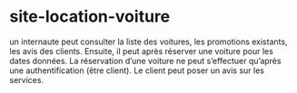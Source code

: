 # site-location-voiture
un internaute peut consulter la liste des voitures, les
promotions existants, les avis des clients. Ensuite, il peut après réserver une voiture pour les
dates données. La réservation d’une voiture ne peut s’effectuer qu’après une
authentification (être client). Le client peut poser un avis sur les services.
